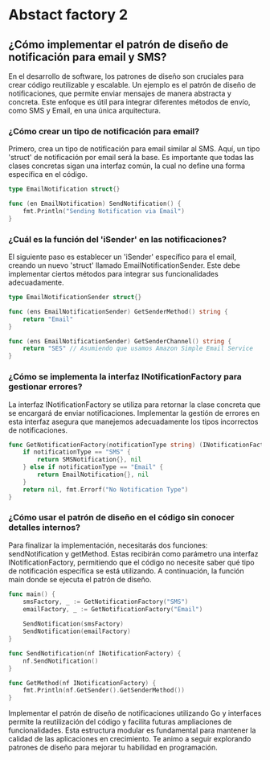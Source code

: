# Abstact factory 2

## ¿Cómo implementar el patrón de diseño de notificación para email y SMS?

En el desarrollo de software, los patrones de diseño son cruciales para crear código reutilizable y escalable. Un ejemplo es el patrón de diseño de notificaciones, que permite enviar mensajes de manera abstracta y concreta. Este enfoque es útil para integrar diferentes métodos de envío, como SMS y Email, en una única arquitectura.

### ¿Cómo crear un tipo de notificación para email?

Primero, crea un tipo de notificación para email similar al SMS. Aquí, un tipo 'struct' de notificación por email será la base. Es importante que todas las clases concretas sigan una interfaz común, la cual no define una forma específica en el código.

```go
type EmailNotification struct{}

func (en EmailNotification) SendNotification() {
    fmt.Println("Sending Notification via Email")
}
```

### ¿Cuál es la función del 'iSender' en las notificaciones?

El siguiente paso es establecer un 'iSender' específico para el email, creando un nuevo 'struct' llamado EmailNotificationSender. Este debe implementar ciertos métodos para integrar sus funcionalidades adecuadamente.

```go
type EmailNotificationSender struct{}

func (ens EmailNotificationSender) GetSenderMethod() string {
    return "Email"
}

func (ens EmailNotificationSender) GetSenderChannel() string {
    return "SES" // Asumiendo que usamos Amazon Simple Email Service
}
```

### ¿Cómo se implementa la interfaz INotificationFactory para gestionar errores?

La interfaz INotificationFactory se utiliza para retornar la clase concreta que se encargará de enviar notificaciones. Implementar la gestión de errores en esta interfaz asegura que manejemos adecuadamente los tipos incorrectos de notificaciones.

```go
func GetNotificationFactory(notificationType string) (INotificationFactory, error) {
    if notificationType == "SMS" {
        return SMSNotification{}, nil
    } else if notificationType == "Email" {
        return EmailNotification{}, nil
    }
    return nil, fmt.Errorf("No Notification Type")
}
```

### ¿Cómo usar el patrón de diseño en el código sin conocer detalles internos?

Para finalizar la implementación, necesitarás dos funciones: sendNotification y getMethod. Estas recibirán como parámetro una interfaz INotificationFactory, permitiendo que el código no necesite saber qué tipo de notificación específica se está utilizando. A continuación, la función main donde se ejecuta el patrón de diseño.

```go
func main() {
    smsFactory, _ := GetNotificationFactory("SMS")
    emailFactory, _ := GetNotificationFactory("Email")
    
    SendNotification(smsFactory)
    SendNotification(emailFactory)
}

func SendNotification(nf INotificationFactory) {
    nf.SendNotification()
}

func GetMethod(nf INotificationFactory) {
    fmt.Println(nf.GetSender().GetSenderMethod())
}
```

Implementar el patrón de diseño de notificaciones utilizando Go y interfaces permite la reutilización del código y facilita futuras ampliaciones de funcionalidades. Esta estructura modular es fundamental para mantener la calidad de las aplicaciones en crecimiento. Te animo a seguir explorando patrones de diseño para mejorar tu habilidad en programación.
